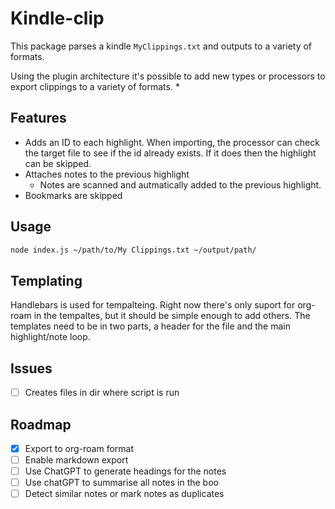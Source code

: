 # Kindle-clip

This package parses a kindle `MyClippings.txt` and outputs to a variety of formats. 

Using the plugin architecture it's possible to add new types or processors to export clippings to a variety of formats. 
  * 
## Features

- Adds an ID to each highlight. When importing, the processor can check the target file to see if the id already exists. If it does then the highlight can be skipped. 
- Attaches notes to the previous highlight
  - Notes are scanned and autmatically added to the previous highlight. 
- Bookmarks are skipped

## Usage 

``` sh
node index.js ~/path/to/My Clippings.txt ~/output/path/
```

## Templating

Handlebars is used for tempalteing. Right now there's only suport for org-roam in the tempaltes, but it should be simple enough to add others. The templates need to be in two parts, a header for the file and the main highlight/note loop.
## Issues

- [ ] Creates files in dir where script is run

## Roadmap

- [x] Export to org-roam format
- [ ] Enable markdown export
- [ ] Use ChatGPT to generate headings for the notes
- [ ] Use chatGPT to summarise all notes in the boo
- [ ] Detect similar notes or mark notes as duplicates
